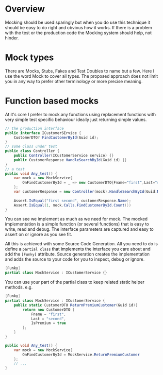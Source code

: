 # Overview

Mocking should be used sparingly but when you do use this technique it should be easy to do right and obvious how it works. If there is a problem with the test or the production code the Mocking system should help, not hinder.

# Mock types

There are Mocks, Stubs, Fakes and Test Doubles to name but a few. Here I use the word Mock to cover all types. The proposed approach does not limit you in any way to prefer other terminology or more precise meaning.

# Function based mocks

At it's core I prefer to mock any functions using replacement functions with very simple test specific behaviour ideally just returning simple values.

```c#
// the production interface
public interface ICustomerSErvice {
    CustomerDTO? FindCustomerById(Guid id);
}
// some class under test
public class Controller {
    public Controller(ICustomerService service) {}
    public CustomerResponse HandleSearchById(Guid id) {} 
}
// a test
public void Any_test() {
    var mock = new MockService{
        OnFindCustomerById = _ => new CustomerDTO{Fname="first",Last="second"};
    };
    var customerResponse = new Controller(mock).HandleSearchById(Guid.NewGuid());
    
    Assert.IsEqual("first second", customerResponse.Name);
    Assert.IsEqual(1, mock.Calls.FindCustomerById.Count())
}
```

You can see we implement as much as we need for mock. The mocked implementation is a simple function (or several functions) that is easy to write, read and debug. The interface parameters are captured and easy to assert on or ignore as you see fit.

All this is achieved with some Source Code Generation. All you need to do is define a `partial class` that implements the interface you care about and add the `[Funky]` attribute. Source generation creates the implementation and adds the source to your code for you to inspect, debug or ignore.

```c#
[Funky]
partial class MockService : ICustomerService {}
```

You can use your part of the partial class to keep related static helper methods. e.g.

```c#
[Funky]
partial class MockService : ICustomerService {
    public static CustomerDTO ReturnPremiumCustomer(Guid id){
        return new CustomerDTO {
            Fname = "first",
            Last = "second",
            IsPremium = true                
        };
    }
}

public void Any_test() {
    var mock = new MockService{
        OnFindCustomerById = MockService.ReturnPremiumCustomer
    };
    // ...
}
```
